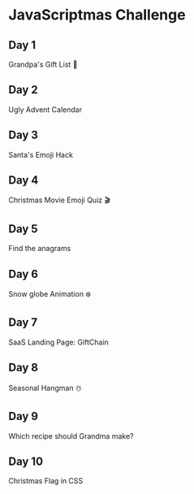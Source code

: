 # JavaScriptmas Challenge

## Day 1

Grandpa's Gift List 🎅

## Day 2

Ugly Advent Calendar

## Day 3

Santa's Emoji Hack

## Day 4

Christmas Movie Emoji Quiz 🎬

## Day 5

Find the anagrams

## Day 6

Snow globe Animation ❄️

## Day 7

SaaS Landing Page: GiftChain

## Day 8

Seasonal Hangman ☃️

## Day 9

Which recipe should Grandma make?

## Day 10

Christmas Flag in CSS

